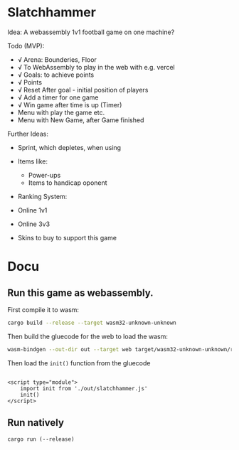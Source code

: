 # Slatchhammer

Idea: A webassembly 1v1 football game on one machine?


Todo (MVP):
- √ Arena: Bounderies, Floor
- √ To WebAssembly to play in the web with e.g. vercel
- √ Goals: to achieve points
- √ Points
- √ Reset After goal - initial position of players
- √ Add a timer for one game
- √ Win game after time is up (Timer)
- Menu with play the game etc.
- Menu with New Game, after Game finished

Further Ideas:
- Sprint, which depletes, when using
- Items like:
  - Power-ups
  - Items to handicap oponent

- Ranking System:
- Online 1v1
- Online 3v3
- Skins to buy to support this game


# Docu

## Run this game as webassembly.

First compile it to wasm:

```sh
cargo build --release --target wasm32-unknown-unknown
```

Then build the gluecode for the web to load the wasm:

```sh
wasm-bindgen --out-dir out --target web target/wasm32-unknown-unknown/release/slatchhammer.wasm
```


Then load the `init()` function from the gluecode

```
 
<script type="module">
    import init from './out/slatchhammer.js'
    init()
</script>
```

## Run natively

```shell
cargo run (--release)
```
